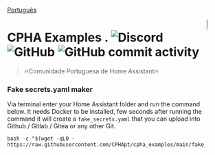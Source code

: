 [Português](./README-pt-PT.md)

[<img src="https://avatars.githubusercontent.com/u/88738079?s=400&u=ca61a124c283d03a55afefbb7b9b98dfbd6e135e&v=4" alt="Logo of the project" align="right" width="8%" height="8%">](https://www.sthope.dev/)

# CPHA Examples . ![Discord](https://img.shields.io/discord/494714310518505472?style=plastic) ![GitHub](https://img.shields.io/github/license/CPHApt/cpha_examples?style=plastic) ![GitHub commit activity](https://img.shields.io/github/commit-activity/y/CPHApt/cpha_examples?style=plastic)
> 🔥Comunidade Portuguesa de Home Assistant🔥

### Fake secrets.yaml maker

Via terminal enter your Home Assistant folder and run the command below.
It needs Docker to be installed, few seconds after running the command it will create a `fake_secrets.yaml` that you can upload into Github / Gitlab / Gitea or any other Git.
```
bash -c "$(wget -qLO - https://raw.githubusercontent.com/CPHApt/cpha_examples/main/fake_ha_secrets.sh)"
```
